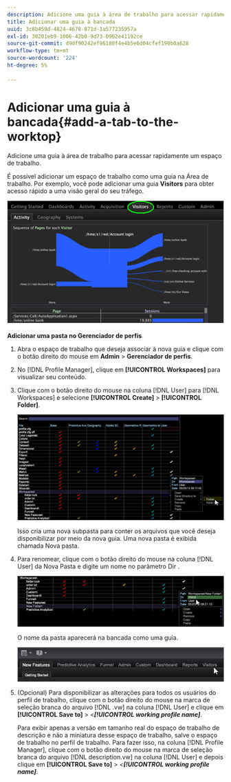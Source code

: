 ```yaml
---
description: Adicione uma guia à área de trabalho para acessar rapidamente um espaço de trabalho.
title: Adicionar uma guia à bancada
uuid: 3c8b459d-4824-4678-871d-1a577235957a
exl-id: 30201eb9-1006-42b0-9d73-0962e41192ce
source-git-commit: d9df90242ef96188f4e4b5e6d04cfef196b0a628
workflow-type: tm+mt
source-wordcount: '224'
ht-degree: 5%

---
```


# Adicionar uma guia à bancada{#add-a-tab-to-the-worktop}

Adicione uma guia à área de trabalho para acessar rapidamente um espaço de trabalho.

É possível adicionar um espaço de trabalho como uma guia na Área de trabalho. Por exemplo, você pode adicionar uma guia **Visitors** para obter acesso rápido a uma visão geral do seu tráfego.

![](assets/client-tab.png)

**Adicionar uma pasta no Gerenciador de perfis**

1. Abra o espaço de trabalho que deseja associar à nova guia e clique com o botão direito do mouse em **Admin** > **Gerenciador de perfis**.
1. No [!DNL Profile Manager], clique em **[!UICONTROL Workspaces]** para visualizar seu conteúdo.
1. Clique com o botão direito do mouse na coluna [!DNL User] para [!DNL Workspaces] e selecione **[!UICONTROL Create]** > **[!UICONTROL Folder]**.

   ![](assets/tabs_on_worktop.png)

   Isso cria uma nova subpasta para conter os arquivos que você deseja disponibilizar por meio da nova guia. Uma nova pasta é exibida chamada Nova pasta.
1. Para renomear, clique com o botão direito do mouse na coluna [!DNL User] da Nova Pasta e digite um nome no parâmetro Dir .

   ![](assets/tabs_on_workto_1.png)

   O nome da pasta aparecerá na bancada como uma guia.

   ![](assets/tabs_on_workto_2.png)

1. (Opcional) Para disponibilizar as alterações para todos os usuários do perfil de trabalho, clique com o botão direito do mouse na marca de seleção branca do arquivo [!DNL .vw] na coluna [!DNL User] e clique em **[!UICONTROL Save to]** > *&lt;**[!UICONTROL working profile name]***.

   Para exibir apenas a versão em tamanho real do espaço de trabalho de descrição e não a miniatura desse espaço de trabalho, salve o espaço de trabalho no perfil de trabalho. Para fazer isso, na coluna [!DNL Profile Manager], clique com o botão direito do mouse na marca de seleção branca do arquivo [!DNL description.vw] na coluna [!DNL User] e depois clique em **[!UICONTROL Save to]** > *&lt;**[!UICONTROL working profile name]***.
